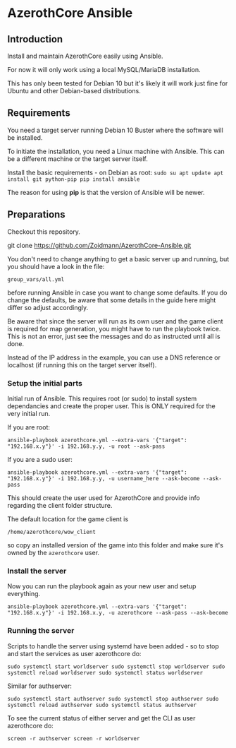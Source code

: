 # AzerothCore Ansible

## Introduction

Install and maintain AzerothCore easily using Ansible.

For now it will only work using a local MySQL/MariaDB installation.

This has only been tested for Debian 10 but it's likely it will work just fine for Ubuntu and other Debian-based distributions.

## Requirements

You need a target server running Debian 10 Buster where the software will be installed.

To initiate the installation, you need a Linux machine with Ansible. This can be a different machine or the target server itself.

Install the basic requirements - on Debian as root:
`sudo su
apt update
apt install git python-pip
pip install ansible`

The reason for using **pip** is that the version of Ansible will be newer.

## Preparations

Checkout this repository.

git clone https://github.com/Zoidmann/AzerothCore-Ansible.git

You don't need to change anything to get a basic server up and running, but you should have a look in the file:

`group_vars/all.yml`

before running Ansible in case you want to change some defaults. If you do change the defaults, be aware that some details in the guide here might differ so adjust accordingly.

Be aware that since the server will run as its own user and the game client is required for map generation, you might have to run the playbook twice. This is not an error, just see the messages and do as instructed until all is done. 

Instead of the IP address in the example, you can use a DNS reference or localhost (if running this on the target server itself).

### Setup the initial parts

Initial run of Ansible. This requires root (or sudo) to install system dependancies and create the proper user. This is ONLY required for the very initial run.

If you are root:

`ansible-playbook azerothcore.yml --extra-vars '{"target": "192.168.x.y"}' -i 192.168.y.y, -u root --ask-pass`

If you are a sudo user:

`ansible-playbook azerothcore.yml --extra-vars '{"target": "192.168.x.y"}' -i 192.168.y.y, -u username_here --ask-become --ask-pass`

This should create the user used for AzerothCore and provide info regarding the client folder structure.

The default location for the game client is

`/home/azerothcore/wow_client`

so copy an installed version of the game into this folder and make sure it's owned by the `azerothcore` user.

### Install the server

Now you can run the playbook again as your new user and setup everything.

`ansible-playbook azerothcore.yml --extra-vars '{"target": "192.168.x.y"}' -i 192.168.x.y, -u azerothcore --ask-pass --ask-become`

### Running the server

Scripts to handle the server using systemd have been added - so to stop and start the services as user azerothcore do:

`sudo systemctl start worldserver
sudo systemctl stop worldserver
sudo systemctl reload worldserver
sudo systemctl status worldserver`

Similar for authserver:

`sudo systemctl start authserver
sudo systemctl stop authserver
sudo systemctl reload authserver
sudo systemctl status authserver`

To see the current status of either server and get the CLI as user azerothcore do:

`screen -r authserver
screen -r worldserver`
